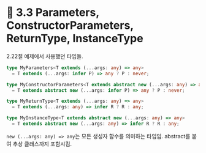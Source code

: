 # 📌 3.3 Parameters, ConstructorParameters, ReturnType, InstanceType

2.22절 예제에서 사용했던 타입들.

```ts
type MyParameters<T extends (...args: any) => any>
  = T extends (...args: infer P) => any ? P : never;

type MyConstructorParameters<T extends abstract new (...args: any) => any>
  = T extends abstract new (...args: infer P) => any ? P : never;

type MyReturnType<T extends (...args: any) => any>
  = T extends (...args: any) => infer R ? R : any;

type MyInstanceType<T extends abstract new (...args: any) => any>
  = T extends abstract new (...args: any) => infer R ? R : any;
```

`new (...args: any) => any`는 모든 생성자 함수를 의미하는 타입임. abstract를 붙여 추상 클래스까지 포함시킴.

